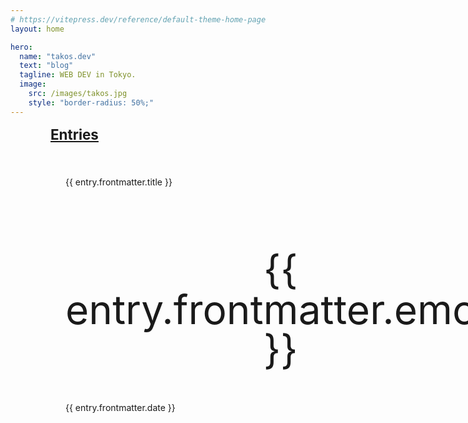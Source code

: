 ```yaml
---
# https://vitepress.dev/reference/default-theme-home-page
layout: home

hero:
  name: "takos.dev"
  text: "blog"
  tagline: WEB DEV in Tokyo.
  image:
    src: /images/takos.jpg
    style: "border-radius: 50%;"
---
```


<script setup>
import { data } from '.vitepress/entries.data.ts'; 
import EditPageLink from ".vitepress/theme/components/EditPageLink.vue"; 
const entries = [...data].reverse().slice(0, 6);
</script>

<div class="home-entries-container">
    <h3 class="entries-title">
        <a href="/entries">Entries</a>
    </h3>
    <section class="home-entries">
        <a v-for="(entry, index) in entries" :key="index" :href="entry.url">
            <p class="article-title">{{ entry.frontmatter.title }}</p>
            <p v-if="entry.frontmatter.emoji" class="emoji">{{ entry.frontmatter.emoji }}</p>
            <p v-if="entry.frontmatter.date" class="date">{{ entry.frontmatter.date }}</p>
        </a>
    </section>
</div>
<ClientOnly>
    <EditPageLink />
</ClientOnly>

<style lang="scss">
.home-entries-container {
    padding: 0 24px;
}

.home-entries-container h3.entries-title {
    margin: 0 auto;
    max-width: 1152px;
    display: grid;
    grid-template-columns: 1fr;
    gap: 16px;
    margin-bottom: 16px;
    font-size: 1.4rem;
    font-weight: bolder;
}

.home-entries-container .home-entries {
    margin: 0 auto;
    max-width: 1152px;
    display: grid;
    grid-template-columns: 1fr;
    gap: 16px;
}

.home-entries-container .home-entries a {
    display: flex;
    flex-direction: column;
    background-color: var(--vp-c-bg-soft);
    border: 1px solid var(--vp-c-border);
    padding: 24px;
    height: 100%;
    border-radius: 4px; 
}
.home-entries-container .home-entries a:hover {
    background-color: var(--vp-c-bg-soft-up);
}

.home-entries-container .home-entries a .article-title {
    flex: 1;
}

.home-entries-container .home-entries a .emoji {
    font-size: 64px;
    line-height: 64px;
    text-align: center;
    height: 100px;
    padding: 20px 0;
    display: flex;
    align-items: center;
    justify-content: center;
}

@media (min-width: 640px) {
    .home-entries-container {
        padding: 0 48px;
    }
    .home-entries-container h3.entries-title {
        grid-template-columns: 1fr 1fr;    
    }
    .home-entries-container .home-entries {
        grid-template-columns: 1fr 1fr;    
    }
}
@media (min-width: 960px) {
    .home-entries-container {
        padding: 0 64px;
    }
    .home-entries-container h3.entries-title {
        grid-template-columns: 1fr 1fr 1fr;    
    }
    .home-entries-container .home-entries {
        grid-template-columns: 1fr 1fr 1fr;    
    }
}
</style>
